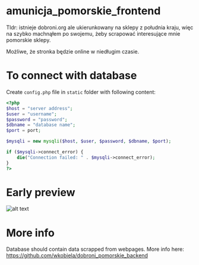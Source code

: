 # amunicja_pomorskie_frontend

Tldr: istnieje dobroni.org ale ukierunkowany na sklepy z południa kraju, więc na szybko machnąłem po swojemu, 
żeby scrapować interesujące mnie pomorskie sklepy.

Możliwe, że stronka będzie online w niedługim czasie.

# To connect with database

Create `config.php` file in `static` folder with following content:

```php
<?php
$host = "server address";
$user = "username";
$password = "password";
$dbname = "database name";
$port = port;

$mysqli = new mysqli($host, $user, $password, $dbname, $port);

if ($mysqli->connect_error) {
    die("Connection failed: " . $mysqli->connect_error);
}
?>
```

# Early preview

![alt text](https://i.ibb.co/NYVhp63/Bez-tytu-u.png)


# More info
Database should contain data scrapped from webpages. More info here: 
https://github.com/wkobiela/dobroni_pomorskie_backend
